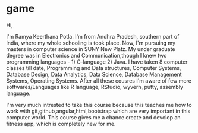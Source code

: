 # game
Hi,

I'm Ramya Keerthana Potla. I'm from Andhra Pradesh, southern part of India, where my whole schooling is took place. Now, I'm pursuing my masters in computer science in SUNY New Platz. My under graduate degree was in Electronics and Communication,though I knew two programming languages - 1) C-language 2) Java.  I have taken 8 computer classes till date, Programming and Data structures, Computer Systems, Database Design, Data Analytics, Data Science, Database Management Systems, Operating Systems. After all these cousres I'm aware of few more softwares/Languages like R language, RStudio, wyvern, putty, assembly language.

I'm very much intrested to take this course because this teaches me how to work with git,github,angular,html,bootstrap which are very important in this computer world. This course gives me a chance create and devolop an fitness app, which is completely new for me. 
